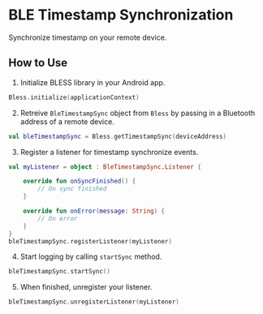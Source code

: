 # BLE Timestamp Synchronization
Synchronize timestamp on your remote device.

## How to Use
1. Initialize BLESS library in your Android app.
```kotlin
Bless.initialize(applicationContext)
```
2. Retreive `BleTimestampSync` object from `Bless` by passing in a Bluetooth address of a remote device.
```kotlin
val bleTimestampSync = Bless.getTimestampSync(deviceAddress)
```
3. Register a listener for timestamp synchronize events.
```kotlin
val myListener = object : BleTimestampSync.Listener {

    override fun onSyncFinished() {
        // On sync finished
    }

    override fun onError(message: String) {
        // On error
    }
}
bleTimestampSync.registerListener(myListener)
```
4. Start logging by calling `startSync` method.
```kotlin
bleTimestampSync.startSync()
```
5. When finished, unregister your listener.
```kotlin
bleTimestampSync.unregisterListener(myListener)
```
